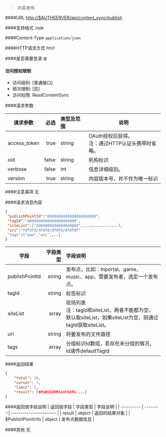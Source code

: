 
> 内容发布

####URL
<http://$AUTHSERVER/api/content_sync/publish>

####支持格式
`JSON`

####Content-Type
`application/json`

####HTTP请求方式
`POST`

####是否需要登录
`是`

#### 访问授权限制
* 访问级别: [普通接口]
* 频次限制: [否]
* 访问权限: ReadContentSync


####请求参数

| 请求参数      |    必选 | 类型及范围  | 说明                                |
| ------------- | -------:| :---------- | ----------------------------------- |
| access_token  | true    | string      | OAuth授权后获得。</br>注：通过HTTP认证头携带时省略。 |
| oid           | false   | string      | 机构标识 |
| verbose | false   | int | 信息详细级别。|
| version | true   | string |  内容版本号，并不作为唯一标识 |

####注意事项
无

####请求消息内容
``` JSON
{
 "publishPointId":"dddddddddddddddddddddd",
 "tagId":"dddddddddddddddddddddd",
 "siteList":["ddddddddddddddddddd",................],
 "uri":"fdfdfd/dfdfd/dfdfd/dfdfdf"
 "tags":["aaa","acc",...]
}

```

| 字段 | 字段类型 | 字段说明                |
| ---------- | --------:| :---------------------- |
| publishPointId  | string |  发布点，比如：Inportal、game、music、app，需要发布者，选定一个发布点。 |
| tagId   | string |  标签标识 |
| siteList    | array |   现场列表<br/>注：tagId和siteList，两者不能都为空，默认取siteList，如果siteList为空，则通过tagId获取siteList。 |
| uri | string |  将要发布的文件路径 |
| tags | array |  分组标识Id数组，若存在未分组的情况，Id请传defaultTagId |
####返回结果
``` JSON
{
    "total": 10,
    "cursor": 3,
    "limit": 2,
    "result": [$PublishPointInfo,...]
}
```

####返回值字段说明
| 返回值字段 | 字段类型 | 字段说明                |
| ---------- | --------:| :---------------------- |
| result  | object  | 返回的结果对象 |
| $PublishPointInfo   | object  | 发布点数据信息 |

####其他
无
